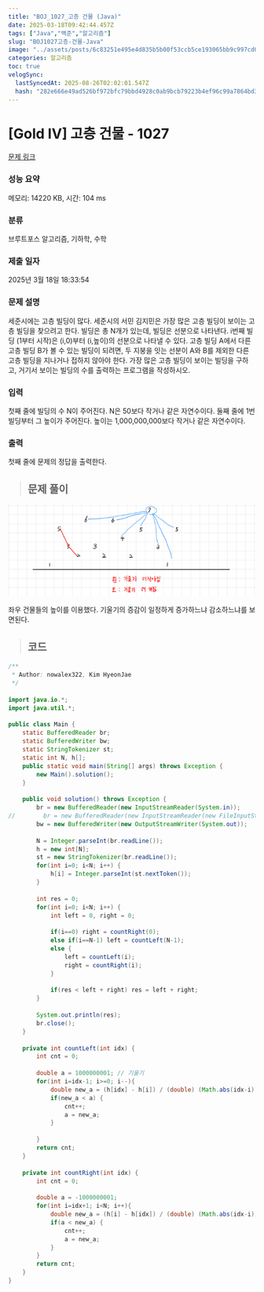```yaml
---
title: "BOJ_1027_고층 건물 (Java)"
date: 2025-03-18T09:42:44.457Z
tags: ["Java","백준","알고리즘"]
slug: "BOJ1027고층-건물-Java"
image: "../assets/posts/6c83251e495e4d835b5b00f53ccb5ce193065bb9c997cd0000d2fc22636254fd.png"
categories: 알고리즘
toc: true
velogSync:
  lastSyncedAt: 2025-08-26T02:02:01.547Z
  hash: "282e666e49ad526bf972bfc79bbd4928c0ab9bcb79223b4ef96c99a7864bd322"
---
```


# [Gold IV] 고층 건물 - 1027 

[문제 링크](https://www.acmicpc.net/problem/1027) 

### 성능 요약

메모리: 14220 KB, 시간: 104 ms

### 분류

브루트포스 알고리즘, 기하학, 수학

### 제출 일자

2025년 3월 18일 18:33:54

### 문제 설명

<p>세준시에는 고층 빌딩이 많다. 세준시의 서민 김지민은 가장 많은 고층 빌딩이 보이는 고층 빌딩을 찾으려고 한다. 빌딩은 총 N개가 있는데, 빌딩은 선분으로 나타낸다. i번째 빌딩 (1부터 시작)은 (i,0)부터 (i,높이)의 선분으로 나타낼 수 있다. 고층 빌딩 A에서 다른 고층 빌딩 B가 볼 수 있는 빌딩이 되려면, 두 지붕을 잇는 선분이 A와 B를 제외한 다른 고층 빌딩을 지나거나 접하지 않아야 한다. 가장 많은 고층 빌딩이 보이는 빌딩을 구하고, 거기서 보이는 빌딩의 수를 출력하는 프로그램을 작성하시오.</p>

### 입력 

 <p>첫째 줄에 빌딩의 수 N이 주어진다. N은 50보다 작거나 같은 자연수이다. 둘째 줄에 1번 빌딩부터 그 높이가 주어진다. 높이는 1,000,000,000보다 작거나 같은 자연수이다.</p>

### 출력 

 <p>첫째 줄에 문제의 정답을 출력한다.</p>

> ## 문제 풀이

![](/assets/posts/6c83251e495e4d835b5b00f53ccb5ce193065bb9c997cd0000d2fc22636254fd.png)

좌우 건물들의 높이를 이용했다. 기울기의 증감이 일정하게 증가하느냐 감소하느냐를 보면된다.
 
 
> ## 코드

```java
/**
 * Author: nowalex322, Kim HyeonJae
 */

import java.io.*;
import java.util.*;

public class Main {
    static BufferedReader br;
    static BufferedWriter bw;
    static StringTokenizer st;
    static int N, h[];
    public static void main(String[] args) throws Exception {
        new Main().solution();
    }

    public void solution() throws Exception {
        br = new BufferedReader(new InputStreamReader(System.in));
//        br = new BufferedReader(new InputStreamReader(new FileInputStream("src/main/java/BOJ_1027_고층건물/input.txt")));
        bw = new BufferedWriter(new OutputStreamWriter(System.out));

        N = Integer.parseInt(br.readLine());
        h = new int[N];
        st = new StringTokenizer(br.readLine());
        for(int i=0; i<N; i++) {
            h[i] = Integer.parseInt(st.nextToken());
        }

        int res = 0;
        for(int i=0; i<N; i++) {
            int left = 0, right = 0;

            if(i==0) right = countRight(0);
            else if(i==N-1) left = countLeft(N-1);
            else {
                left = countLeft(i);
                right = countRight(i);
            }

            if(res < left + right) res = left + right;
        }

        System.out.println(res);
        br.close();
    }

    private int countLeft(int idx) {
        int cnt = 0;

        double a = 1000000001; // 기울기
        for(int i=idx-1; i>=0; i--){
            double new_a = (h[idx] - h[i]) / (double) (Math.abs(idx-i));
            if(new_a < a) {
                cnt++;
                a = new_a;
            }

        }
        return cnt;
    }

    private int countRight(int idx) {
        int cnt = 0;

        double a = -1000000001;
        for(int i=idx+1; i<N; i++){
            double new_a = (h[i] - h[idx]) / (double) (Math.abs(idx-i));
            if(a < new_a) {
                cnt++;
                a = new_a;
            }
        }
        return cnt;
    }
}
```
